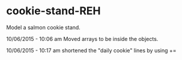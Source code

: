 # cookie-stand-REH
Model a salmon cookie stand.

10/06/2015 - 10:06 am
Moved arrays to be inside the objects.

10/06/2015 - 10:17 am
shortened the "daily cookie" lines by using +=
